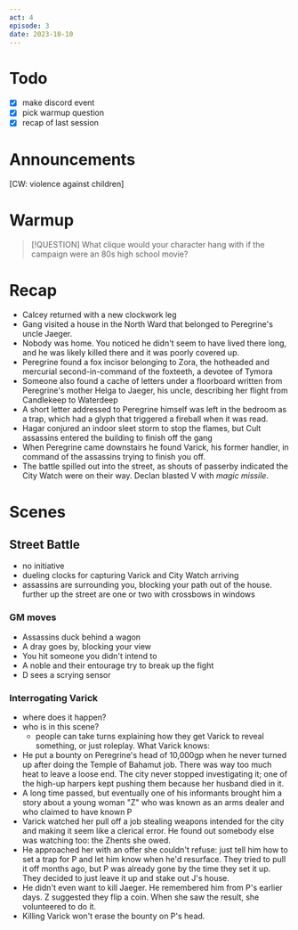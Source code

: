 ```yaml
---
act: 4
episode: 3
date: 2023-10-10
---
```

# Todo
- [x] make discord event
- [x] pick warmup question
- [x] recap of last session
# Announcements
[CW: violence against children]
# Warmup
> [!QUESTION] What clique would your character hang with if the campaign were an 80s high school movie?
# Recap
- Calcey returned with a new clockwork leg
- Gang visited a house in the North Ward that belonged to Peregrine's uncle Jaeger.
- Nobody was home. You noticed he didn't seem to have lived there long, and he was likely killed there and it was poorly covered up.
- Peregrine found a fox incisor belonging to Zora, the hotheaded and mercurial second-in-command of the foxteeth, a devotee of Tymora
- Someone also found a cache of letters under a floorboard written from Peregrine's mother Helga to Jaeger, his uncle, describing her flight from Candlekeep to Waterdeep
- A short letter addressed to Peregrine himself was left in the bedroom as a trap, which had a glyph that triggered a fireball when it was read.
- Hagar conjured an indoor sleet storm to stop the flames, but Cult assassins entered the building to finish off the gang
- When Peregrine came downstairs he found Varick, his former handler, in command of the assassins trying to finish you off.
- The battle spilled out into the street, as shouts of passerby indicated the City Watch were on their way. Declan blasted V with _magic missile_.
# Scenes
## Street Battle
- no initiative
- dueling clocks for capturing Varick and City Watch arriving
- assassins are surrounding you, blocking your path out of the house. further up the street are one or two with crossbows in windows
### GM moves
- Assassins duck behind a wagon
- A dray goes by, blocking your view
- You hit someone you didn't intend to
- A noble and their entourage try to break up the fight
- D sees a scrying sensor
### Interrogating Varick
- where does it happen?
- who is in this scene?
	- people can take turns explaining how they get Varick to reveal something, or just roleplay.
What Varick knows:
- He put a bounty on Peregrine's head of 10,000gp when he never turned up after doing the Temple of Bahamut job. There was way too much heat to leave a loose end. The city never stopped investigating it; one of the high-up harpers kept pushing them because her husband died in it.
- A long time passed, but eventually one of his informants brought him a story about a young woman "Z" who was known as an arms dealer and who claimed to have known P
- Varick watched her pull off a job stealing weapons intended for the city and making it seem like a clerical error. He found out somebody else was watching too: the Zhents she owed.
- He approached her with an offer she couldn't refuse: just tell him how to set a trap for P and let him know when he'd resurface. They tried to pull it off months ago, but P was already gone by the time they set it up. They decided to just leave it up and stake out J's house.
- He didn't even want to kill Jaeger. He remembered him from P's earlier days. Z suggested they flip a coin. When she saw the result, she volunteered to do it.
- Killing Varick won't erase the bounty on P's head.